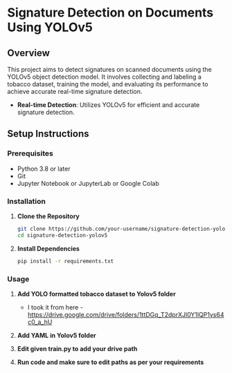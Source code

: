 # Signature Detection on Documents Using YOLOv5

## Overview

This project aims to detect signatures on scanned documents using the YOLOv5 object detection model. It involves collecting and labeling a tobacco dataset, training the model, and evaluating its performance to achieve accurate real-time signature detection.

- **Real-time Detection**: Utilizes YOLOv5 for efficient and accurate signature detection.

## Setup Instructions

### Prerequisites

- Python 3.8 or later
- Git
- Jupyter Notebook or JupyterLab or Google Colab

### Installation

1. **Clone the Repository**

    ```sh
    git clone https://github.com/your-username/signature-detection-yolov5.git
    cd signature-detection-yolov5
    ```

2. **Install Dependencies**

    ```sh
    pip install -r requirements.txt
    ```

### Usage

1. **Add YOLO formatted tobacco dataset to Yolov5 folder**
   - I took it from here - https://drive.google.com/drive/folders/1ttDGq_T2dprXJl0Y1lQP1ys64c0_a_hU 

3. **Add YAML in Yolov5 folder**

4. **Edit given train.py to add your drive path**

5. **Run code and make sure to edit paths as per your requirements**
